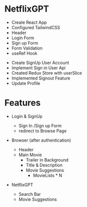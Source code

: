 # NetflixGPT
- Create React App
- Configured TailwindCSS
- Header
- Login Form
- Sign up Form
- Form Validation
- useRef Hook
<!-- - FireBase Setup -->
<!-- - Deploying app to production -->
- Create SignUp User Account
- Implement Sign in User Api
- Created Redux Store with userSlice
- Implemented Signout Feature
- Update Profile


# Features
- Login & SignUp
    - Sign In /Sign up Form
    - redirect to Browse Page
- Browser (after authentication)
    - Header
    - Main Movie
        - Trailer in Background
        - Title & Description
        - Movie Suggestions
            - MovieLists * N 

- NetflixGPT
    - Search Bar
    - Movie Suggestions